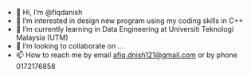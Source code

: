 - 👋 Hi, I’m @fiqdanish
- 👀 I’m interested in design new program using my coding skills in C++
- 🌱 I’m currently learning in Data Engineering at Universiti Teknologi Malaysia (UTM)
- 💞️ I’m looking to collaborate on ...
- 📫 How to reach me by email afiq.dnish121@gmail.com or by phone 0172176858
<!---
fiqdanish/fiqdanish is a ✨ special ✨ repository because its `README.md` (this file) appears on your GitHub profile.
You can click the Preview link to take a look at your changes.
--->

